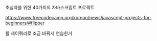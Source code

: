 초심자를 위한 40가지의 자바스크립트 프로젝트

https://www.freecodecamp.org/korean/news/javascript-projects-for-beginners/#flipper

를 제이쿼리로 조금 바꿔서 연습한거
